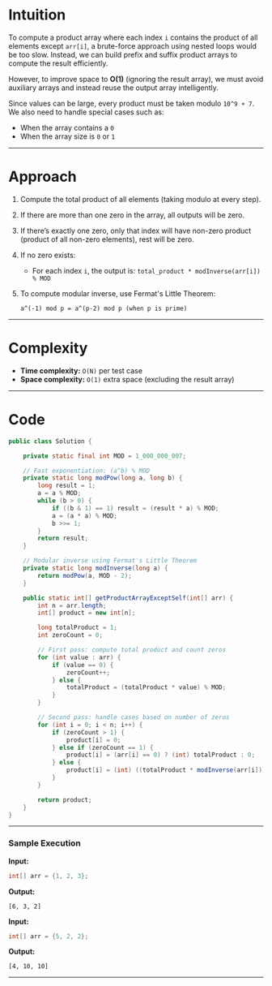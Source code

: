 # Intuition

To compute a product array where each index `i` contains the product of all elements except `arr[i]`, a brute-force approach using nested loops would be too slow. Instead, we can build prefix and suffix product arrays to compute the result efficiently.

However, to improve space to **O(1)** (ignoring the result array), we must avoid auxiliary arrays and instead reuse the output array intelligently.

Since values can be large, every product must be taken modulo `10^9 + 7`. We also need to handle special cases such as:
* When the array contains a `0`
* When the array size is `0` or `1`

---

# Approach

1. Compute the total product of all elements (taking modulo at every step).
2. If there are more than one zero in the array, all outputs will be zero.
3. If there’s exactly one zero, only that index will have non-zero product (product of all non-zero elements), rest will be zero.
4. If no zero exists:
   * For each index `i`, the output is: `total_product * modInverse(arr[i]) % MOD`
5. To compute modular inverse, use Fermat's Little Theorem:

   ```
   a^(-1) mod p = a^(p-2) mod p (when p is prime)
   ```

---

# Complexity

* **Time complexity:** `O(N)` per test case
* **Space complexity:** `O(1)` extra space (excluding the result array)

---

# Code

```java
public class Solution {

    private static final int MOD = 1_000_000_007;

    // Fast exponentiation: (a^b) % MOD
    private static long modPow(long a, long b) {
        long result = 1;
        a = a % MOD;
        while (b > 0) {
            if ((b & 1) == 1) result = (result * a) % MOD;
            a = (a * a) % MOD;
            b >>= 1;
        }
        return result;
    }

    // Modular inverse using Fermat's Little Theorem
    private static long modInverse(long a) {
        return modPow(a, MOD - 2);
    }

    public static int[] getProductArrayExceptSelf(int[] arr) {
        int n = arr.length;
        int[] product = new int[n];

        long totalProduct = 1;
        int zeroCount = 0;

        // First pass: compute total product and count zeros
        for (int value : arr) {
            if (value == 0) {
                zeroCount++;
            } else {
                totalProduct = (totalProduct * value) % MOD;
            }
        }

        // Second pass: handle cases based on number of zeros
        for (int i = 0; i < n; i++) {
            if (zeroCount > 1) {
                product[i] = 0;
            } else if (zeroCount == 1) {
                product[i] = (arr[i] == 0) ? (int) totalProduct : 0;
            } else {
                product[i] = (int) ((totalProduct * modInverse(arr[i])) % MOD);
            }
        }

        return product;
    }
}
```

---

### Sample Execution

**Input:**

```java
int[] arr = {1, 2, 3};
```

**Output:**

```
[6, 3, 2]
```

**Input:**

```java
int[] arr = {5, 2, 2};
```

 **Output:**

```
[4, 10, 10]
```

---
